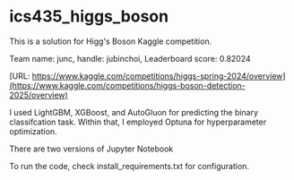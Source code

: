 # ics435_higgs_boson

This is a solution for Higg's Boson Kaggle competition.

Team name: junc, handle: jubinchoi, Leaderboard score: 0.82024

[URL: https://www.kaggle.com/competitions/higgs-spring-2024/overview](https://www.kaggle.com/competitions/higgs-boson-detection-2025/overview)

I used LightGBM, XGBoost, and AutoGluon for predicting the binary classifcation task.
Within that, I employed Optuna for hyperparameter optimization. 

There are two versions of Jupyter Notebook

To run the code, check install_requirements.txt for configuration.

